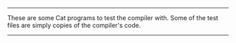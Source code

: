 ___
These are some Cat programs to test the compiler with. Some of the test files are simply copies of the compiler's code.
___
